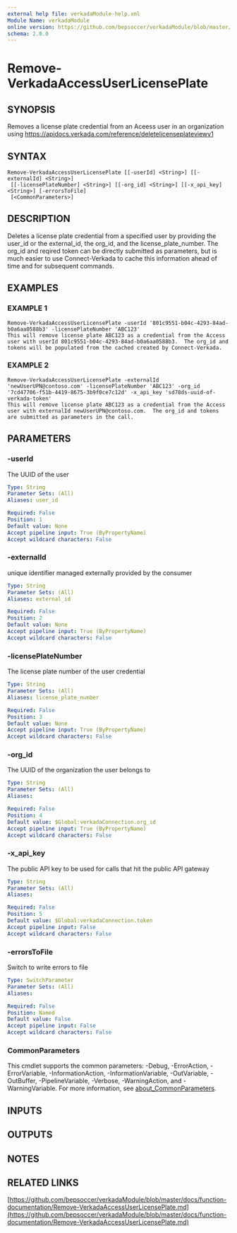 ```yaml
---
external help file: verkadaModule-help.xml
Module Name: verkadaModule
online version: https://github.com/bepsoccer/verkadaModule/blob/master/docs/function-documentation/Remove-VerkadaAccessUserLicensePlate.md
schema: 2.0.0
---
```


# Remove-VerkadaAccessUserLicensePlate

## SYNOPSIS
Removes a license plate credential from an Aceess user in an organization  using https://apidocs.verkada.com/reference/deletelicenseplateviewv1

## SYNTAX

```
Remove-VerkadaAccessUserLicensePlate [[-userId] <String>] [[-externalId] <String>]
 [[-licensePlateNumber] <String>] [[-org_id] <String>] [[-x_api_key] <String>] [-errorsToFile]
 [<CommonParameters>]
```

## DESCRIPTION
Deletes a license plate credential from a specified user by providing the user_id or the external_id, the org_id, and the license_plate_number.
The org_id and reqired token can be directly submitted as parameters, but is much easier to use Connect-Verkada to cache this information ahead of time and for subsequent commands.

## EXAMPLES

### EXAMPLE 1
```
Remove-VerkadaAccessUserLicensePlate -userId '801c9551-b04c-4293-84ad-b0a6aa0588b3' -licensePlateNumber 'ABC123'
This will remove license plate ABC123 as a credential from the Access user with userId 801c9551-b04c-4293-84ad-b0a6aa0588b3.  The org_id and tokens will be populated from the cached created by Connect-Verkada.
```

### EXAMPLE 2
```
Remove-VerkadaAccessUserLicensePlate -externalId 'newUserUPN@contoso.com' -licensePlateNumber 'ABC123' -org_id '7cd47706-f51b-4419-8675-3b9f0ce7c12d' -x_api_key 'sd78ds-uuid-of-verkada-token'
This will remove license plate ABC123 as a credential from the Access user with externalId newUserUPN@contoso.com.  The org_id and tokens are submitted as parameters in the call.
```

## PARAMETERS

### -userId
The UUID of the user

```yaml
Type: String
Parameter Sets: (All)
Aliases: user_id

Required: False
Position: 1
Default value: None
Accept pipeline input: True (ByPropertyName)
Accept wildcard characters: False
```

### -externalId
unique identifier managed externally provided by the consumer

```yaml
Type: String
Parameter Sets: (All)
Aliases: external_id

Required: False
Position: 2
Default value: None
Accept pipeline input: True (ByPropertyName)
Accept wildcard characters: False
```

### -licensePlateNumber
The license plate number of the user credential

```yaml
Type: String
Parameter Sets: (All)
Aliases: license_plate_number

Required: False
Position: 3
Default value: None
Accept pipeline input: True (ByPropertyName)
Accept wildcard characters: False
```

### -org_id
The UUID of the organization the user belongs to

```yaml
Type: String
Parameter Sets: (All)
Aliases:

Required: False
Position: 4
Default value: $Global:verkadaConnection.org_id
Accept pipeline input: True (ByPropertyName)
Accept wildcard characters: False
```

### -x_api_key
The public API key to be used for calls that hit the public API gateway

```yaml
Type: String
Parameter Sets: (All)
Aliases:

Required: False
Position: 5
Default value: $Global:verkadaConnection.token
Accept pipeline input: False
Accept wildcard characters: False
```

### -errorsToFile
Switch to write errors to file

```yaml
Type: SwitchParameter
Parameter Sets: (All)
Aliases:

Required: False
Position: Named
Default value: False
Accept pipeline input: False
Accept wildcard characters: False
```

### CommonParameters
This cmdlet supports the common parameters: -Debug, -ErrorAction, -ErrorVariable, -InformationAction, -InformationVariable, -OutVariable, -OutBuffer, -PipelineVariable, -Verbose, -WarningAction, and -WarningVariable. For more information, see [about_CommonParameters](http://go.microsoft.com/fwlink/?LinkID=113216).

## INPUTS

## OUTPUTS

## NOTES

## RELATED LINKS

[https://github.com/bepsoccer/verkadaModule/blob/master/docs/function-documentation/Remove-VerkadaAccessUserLicensePlate.md](https://github.com/bepsoccer/verkadaModule/blob/master/docs/function-documentation/Remove-VerkadaAccessUserLicensePlate.md)


